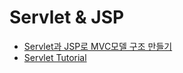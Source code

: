 # Servlet & JSP

* [Servlet과 JSP로 MVC모델 구조 만들기](MVC_model_with_servelt_and_jsp.md)
* [Servlet Tutorial](Servlet_tutorial.md)